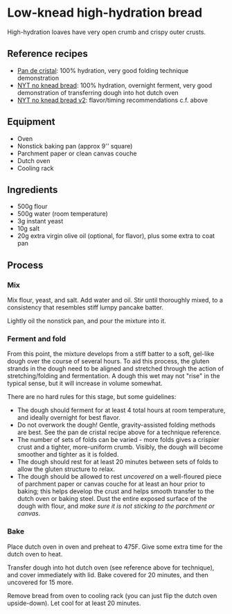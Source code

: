 # Low-knead high-hydration bread

High-hydration loaves have very open crumb and crispy outer crusts.

## Reference recipes

* [Pan de cristal](https://www.kingarthurbaking.com/recipes/pan-de-cristal-recipe): 100% hydration, very good folding technique demonstration
* [NYT no knead bread](https://www.youtube.com/watch?v=13Ah9ES2yTU): 100% hydration, overnight ferment, very good demonstration of transferring dough into hot dutch oven
* [NYT no knead bread v2](https://www.youtube.com/watch?v=4LaODcYSRXU): flavor/timing recommendations c.f. above

## Equipment

* Oven
* Nonstick baking pan (approx 9'' square)
* Parchment paper or clean canvas couche
* Dutch oven
* Cooling rack

## Ingredients

* 500g flour
* 500g water (room temperature)
* 3g instant yeast
* 10g salt
* 20g extra virgin olive oil (optional, for flavor), plus some extra to coat pan

## Process

### Mix

Mix flour, yeast, and salt.  Add water and oil.  Stir until thoroughly mixed, to a consistency that resembles stiff lumpy pancake batter.

Lightly oil the nonstick pan, and pour the mixture into it.

### Ferment and fold

From this point, the mixture develops from a stiff batter to a soft, gel-like dough over the course of several hours.  To aid this process, the gluten strands in the dough need to be aligned and stretched through the action of stretching/folding and fermentation.  A dough this wet may not "rise" in the typical sense, but it will increase in volume somewhat.

There are no hard rules for this stage, but some guidelines:

* The dough should ferment for at least 4 total hours at room temperature, and ideally overnight for best flavor.
* Do not overwork the dough!  Gentle, gravity-assisted folding methods are best.  See the pan de cristal recipe above for a technique reference.
* The number of sets of folds can be varied - more folds gives a crispier crust and a tighter, more-uniform crumb.  Visibly, the dough will become smoother and tighter as it is folded.
* The dough should rest for at least 20 minutes between sets of folds to allow the gluten structure to relax.
* The dough should be allowed to rest *uncovered* on a well-floured piece of parchment paper or canvas couche for at least an hour prior to baking; this helps develop the crust and helps smooth transfer to the dutch oven or baking steel.  Dust the entire exposed surface of the dough with flour, and *make sure it is not sticking to the parchment or canvas*.

### Bake

Place dutch oven in oven and preheat to 475F.  Give some extra time for the dutch oven to heat.

Transfer dough into hot dutch oven (see reference above for technique), and cover immediately with lid.  Bake covered for 20 minutes, and then uncovered for 15 more.

Remove bread from oven to cooling rack (you can just flip the dutch oven upside-down).  Let cool for at least 20 minutes.
